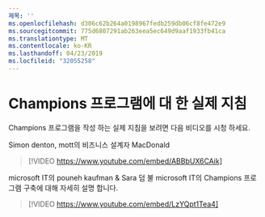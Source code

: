 ```yaml
---
제목: ''
ms.openlocfilehash: d306c62b264a0198967fedb259db06cf8fe472e9
ms.sourcegitcommit: 775d6807291ab263eea5ec649d9aaf1933fb41ca
ms.translationtype: MT
ms.contentlocale: ko-KR
ms.lasthandoff: 04/23/2019
ms.locfileid: "32055258"
---
```

# <a name="real-world-guidance-for-your-champions-program"></a>Champions 프로그램에 대 한 실제 지침

Champions 프로그램을 작성 하는 실제 지침을 보려면 다음 비디오를 시청 하세요.  

Simon denton, mott의 비즈니스 설계자 MacDonald

> [!VIDEO https://www.youtube.com/embed/ABBbUX6CAik]

microsoft IT의 pouneh kaufman & Sara 덤 불 microsoft IT의 Champions 프로그램 구축에 대해 자세히 설명 합니다.

> [!VIDEO https://www.youtube.com/embed/LzYQpt1Tea4]
